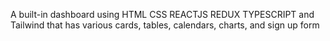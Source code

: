 A built-in dashboard using HTML CSS REACTJS REDUX TYPESCRIPT and Tailwind that has various cards, tables, calendars, charts, and sign up form
